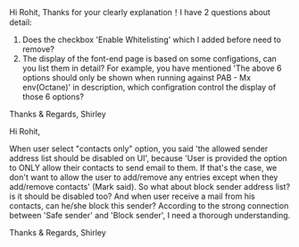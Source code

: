 Hi Rohit,
Thanks for your clearly explanation！I have 2 questions about detail:
1. Does the checkbox 'Enable Whitelisting' which I added before need to remove?
2. The display of the font-end page is based on some configations, can you list them in detail? For example, 
you have mentioned 'The above 6 options should only be shown when running against PAB - Mx env(Octane)' in description,
which configration control the display of those 6 options?

Thanks & Regards,
Shirley


Hi Rohit,

When user select "contacts only" option, you said 'the allowed sender address list should be disabled on UI',
because 'User is provided the option to ONLY allow their contacts to send email to them.  If that's
the case, we don't want to allow the user to add/remove any entries except when they add/remove contacts' (Mark said).
So what about block sender address list? is it should be disabled too?
And when user receive a mail from his contacts, can he/she block this sender?
According to the strong connection between 'Safe sender' and 'Block sender', I need a thorough understanding.

Thanks & Regards,
Shirley

